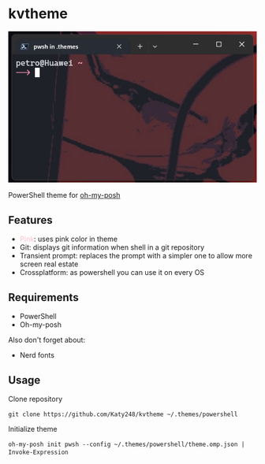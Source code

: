 # kvtheme

![Alt text](docs/img/prompt-pic.png)

PowerShell theme for [oh-my-posh](https://ohmyposh.dev/)

## Features

-   <font color="pink">Pink</font>: uses pink color in theme
-   Git: displays git information when shell in a git repository
-   Transient prompt: replaces the prompt with a simpler one to allow more screen real estate
-   Crossplatform: as powershell you can use it on every OS

## Requirements

-   PowerShell
-   Oh-my-posh

Also don't forget about:

-   Nerd fonts

## Usage

Clone repository

```pwsh
git clone https://github.com/Katy248/kvtheme ~/.themes/powershell
```

Initialize theme

```pwsh
oh-my-posh init pwsh --config ~/.themes/powershell/theme.omp.json | Invoke-Expression
```
